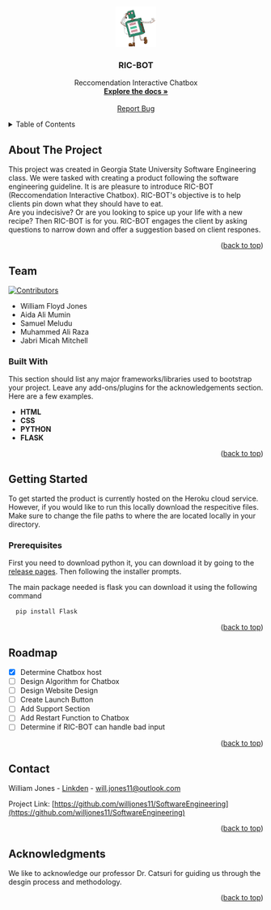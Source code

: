 <div id="top"></div>
<!--
*** Thanks for checking out the Best-README-Template. If you have a suggestion
*** that would make this better, please fork the repo and create a pull request
*** or simply open an issue with the tag "enhancement".
*** Don't forget to give the project a star!
*** Thanks again! Now go create something AMAZING! :D
-->



<!-- PROJECT SHIELDS -->
<!--
*** I'm using markdown "reference style" links for readability.
*** Reference links are enclosed in brackets [ ] instead of parentheses ( ).
*** See the bottom of this document for the declaration of the reference variables
*** for contributors-url, forks-url, etc. This is an optional, concise syntax you may use.
*** https://www.markdownguide.org/basic-syntax/#reference-style-links
-->




<!-- PROJECT LOGO -->
<br />
<div align="center">
  <a href="https://github.com/willjones11/SoftwareEngineering/imgs">
    <img src="imgs/Logo_2.png" alt="Logo" width="80" height="80">
  </a>

  <h3 align="center">RIC-BOT</h3>

  <p align="center">
    Reccomendation Interactive Chatbox
    <br />
    <a href="https://github.com/willjones11/SoftwareEngineering"><strong>Explore the docs »</strong></a>
    <br />
    <br />
    <a href="https://github.com/willjones11/SoftwareEngineering/issues">Report Bug</a>
  </p>
</div>



<!-- TABLE OF CONTENTS -->
<details>
  <summary>Table of Contents</summary>
  <ol>
    <li>
      <a href="#about-the-project">About The Project</a>
      <ul>
        <li><a href="#built-with">Built With</a></li>
      </ul>
    </li>
    <li>
      <a href="#getting-started">Getting Started</a>
      <ul>
        <li><a href="#prerequisites">Prerequisites</a></li>
      </ul>
    </li>
    <li><a href="#roadmap">Roadmap</a></li>
    <li><a href="#contact">Contact</a></li>
    <li><a href="#acknowledgments">Acknowledgments</a></li>
  </ol>
</details>



<!-- ABOUT THE PROJECT -->
## About The Project

<!--[![Product Name Screen Shot][product-screenshot]](https://example.com)-->

This project was created in Georgia State University Software Engineering class. We were tasked with creating a product following the software engineering guideline. It is are pleasure to introduce 
RIC-BOT (Reccomendation Interactive Chatbox). RIC-BOT's objective is to help clients pin down what they should have to eat.
<br>
Are you indecisive? Or are you looking to spice up your life with a new recipe? Then RIC-BOT is for you. RIC-BOT engages the client by asking questions to narrow down and offer a suggestion based on client respones.

<p align="right">(<a href="#top">back to top</a>)</p>

## Team
  [![Contributors][contributors-shield]][contributors-url]
* William Floyd Jones 
* Aida Ali Mumin
* Samuel Meludu
* Muhammed Ali Raza
* Jabri Micah Mitchell 

### Built With

This section should list any major frameworks/libraries used to bootstrap your project. Leave any add-ons/plugins for the acknowledgements section. Here are a few examples.

* **HTML**
* **CSS**
* **PYTHON**
* **FLASK**
<p align="right">(<a href="#top">back to top</a>)</p>



<!-- GETTING STARTED -->
## Getting Started

To get started the product is currently hosted on the Heroku cloud service. However, if you would like to run this locally download the respecitive files. Make sure to change the file paths to where the are located locally in your directory.

### Prerequisites
First you need to download python it, you can download it by going to the <a href="https://www.python.org/downloads/windows/">release pages</a>. Then following the installer prompts.

The main package needed is flask you can download it using the following command
  ```sh
    pip install Flask
  ```

<p align="right">(<a href="#top">back to top</a>)</p>




<!-- ROADMAP -->
## Roadmap

- [X] Determine Chatbox host
- [ ] Design Algorithm for Chatbox
- [ ] Design Website Design
- [ ] Create Launch Button
- [ ] Add Support Section
- [ ] Add Restart Function to Chatbox 
- [ ] Determine if RIC-BOT can handle bad input

<p align="right">(<a href="#top">back to top</a>)</p>



<!-- CONTACT -->
## Contact

William Jones - [Linkden](https://www.linkedin.com/in/williamfjones11/) - will.jones11@outlook.com

Project Link: [https://github.com/willjones11/SoftwareEngineering](https://github.com/willjones11/SoftwareEngineering)

<p align="right">(<a href="#top">back to top</a>)</p>



<!-- ACKNOWLEDGMENTS -->
## Acknowledgments

We like to acknowledge our professor Dr. Catsuri for guiding us through the desgin process and methodology.

<p align="right">(<a href="#top">back to top</a>)</p>


[contributors-shield]: https://img.shields.io/github/contributors/willjones11/SoftwareEngineering.svg?style=for-the-badge
[contributors-url]: https://github.com/willjones11/SoftwareEngineering/graphs/contributors

